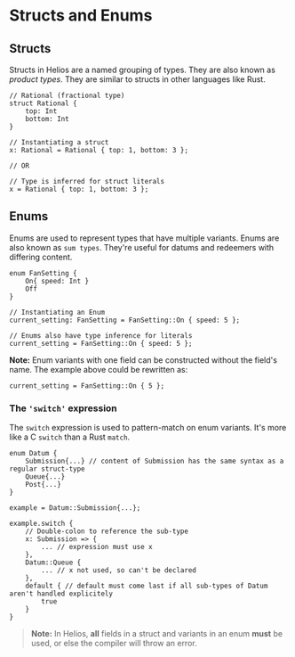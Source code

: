 # Structs and Enums

## Structs

Structs in Helios are a named grouping of types.
They are also known as *product types*.
They are similar to structs in other languages like Rust.

```rust, noplaypen
// Rational (fractional type)
struct Rational {
    top: Int
    bottom: Int
}

// Instantiating a struct
x: Rational = Rational { top: 1, bottom: 3 };

// OR

// Type is inferred for struct literals
x = Rational { top: 1, bottom: 3 };
```

## Enums

Enums are used to represent types that have multiple variants.
Enums are also known as `sum types`.
They're useful for datums and redeemers with differing content.

```rust, noplaypen
enum FanSetting {
    On{ speed: Int }
    Off
}

// Instantiating an Enum
current_setting: FanSetting = FanSetting::On { speed: 5 };

// Enums also have type inference for literals
current_setting = FanSetting::On { speed: 5 };
```

**Note:** Enum variants with one field can be constructed without the field's name.
The example above could be rewritten as:

```go, noplaypen
current_setting = FanSetting::On { 5 };
```

### The `'switch'` expression

The `switch` expression is used to pattern-match on enum variants. It's more like a C `switch` than a Rust `match`.

```rust, noplaypen
enum Datum {
    Submission{...} // content of Submission has the same syntax as a regular struct-type
    Queue{...}
    Post{...}
}

example = Datum::Submission{...};

example.switch {
    // Double-colon to reference the sub-type
    x: Submission => { 
        ... // expression must use x
    },
    Datum::Queue {
        ... // x not used, so can't be declared
    },
    default { // default must come last if all sub-types of Datum aren't handled explicitely
        true
    }
}

```

>**Note:** In Helios, **all** fields in a struct and variants in an enum **must** be used,
>or else the compiler will throw an error.
